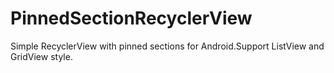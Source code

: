 # PinnedSectionRecyclerView
Simple RecyclerView with pinned sections for Android.Support ListView and GridView style.

